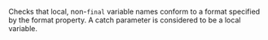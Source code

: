 Checks that local, non-`final` variable names conform to a format
specified by the format property. A catch parameter is considered to be
a local variable.